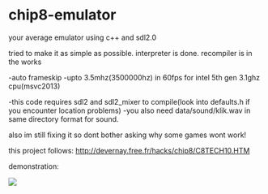 # chip8-emulator
your average emulator using c++ and sdl2.0

tried to make it as simple as possible.
interpreter is done. recompiler is in the works

-auto frameskip
-upto 3.5mhz(3500000hz) in 60fps for intel 5th gen 3.1ghz cpu(msvc2013)

-this code requires sdl2 and sdl2_mixer to compile(look into defaults.h if you encounter location problems)
-you also need data/sound/klik.wav in same directory format for sound.

also im still fixing it so dont bother asking why some games wont work!

this project follows:
http://devernay.free.fr/hacks/chip8/C8TECH10.HTM

demonstration:


[![](http://img.youtube.com/vi/1pKlZxD8GTg/0.jpg)](http://www.youtube.com/watch?v=1pKlZxD8GTg "https://i9.ytimg.com/vi/1pKlZxD8GTg/mqdefault.jpg?time=1584039362325&sqp=CISLqvMF&rs=AOn4CLAIGQfXOm0Tk51zWW2PzmorvwlPBA&retry=2")
